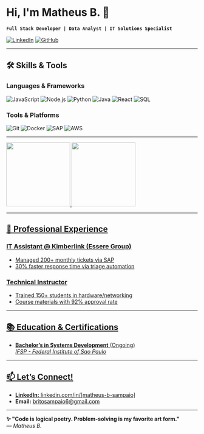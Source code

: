 # Hi, I'm Matheus B. 👋

**`Full Stack Developer | Data Analyst | IT Solutions Specialist`**

[![LinkedIn](https://img.shields.io/badge/LinkedIn-%230077B5?style=flat&logo=linkedin)](https://www.linkedin.com/in/matheus-b-sampaio)
[![GitHub](https://img.shields.io/github/followers/MBritoS19?label=Follow&style=social)](https://github.com/MBritoS19)
<!-- ![Visitor Counter](https://visitor-badge.glitch.me/badge?page_id=[your-user].[your-repo]) -->
---

## 🛠️ Skills & Tools

### **Languages & Frameworks**
![JavaScript](https://img.shields.io/badge/-JavaScript-F7DF1E?logo=javascript&logoColor=black)
![Node.js](https://img.shields.io/badge/-Node.js-339933?logo=node.js&logoColor=white)
![Python](https://img.shields.io/badge/-Python-3776AB?logo=python&logoColor=white)
![Java](https://img.shields.io/badge/-Java-007396?logo=java&logoColor=white)
![React](https://img.shields.io/badge/-React-61DAFB?logo=react&logoColor=black)
![SQL](https://img.shields.io/badge/-SQL-4479A1?logo=mysql&logoColor=white)

### **Tools & Platforms**
![Git](https://img.shields.io/badge/-Git-F05032?logo=git&logoColor=white)
![Docker](https://img.shields.io/badge/-Docker-2496ED?logo=docker&logoColor=white)
![SAP](https://img.shields.io/badge/-SAP-0FAAFF?logo=sap&logoColor=white)
![AWS](https://img.shields.io/badge/-AWS-232F3E?logo=amazon-aws&logoColor=white)

---

<div>
<a href="https://github.com/MBritoS19">
<img loading="lazy" height="168em" src="https://github-readme-stats.vercel.app/api/top-langs/?username=MBritoS19&layout=compact&langs_count=7&theme=dracula"/>
<img loading="lazy" height="168em" src="https://github-readme-stats.vercel.app/api?username=MBritoS19&show_icons=true&theme=dracula&include_all_commits=true&count_private=true"/>
</div>

<!-- ---
## 🚀 Featured Projects

| Project | Technologies | Status | Link |
|---------|-------------|--------|------|
| **Academic Management System** | Java, React, MySQL | ✅ Completed | [Repo](#) |
| **E-commerce Payment API** | Node.js, PostgreSQL | 🚧 In Progress | [Demo](#) |
| **Real-Time Sales Analytics** | Python, Pandas, Power BI | 📊 Active | [Report](#) |
-->
---

## 💼 Professional Experience

### **IT Assistant** @ Kimberlink (Essere Group)
- Managed 200+ monthly tickets via SAP
- 30% faster response time via triage automation

### **Technical Instructor** 
- Trained 150+ students in hardware/networking
- Course materials with 92% approval rate

---

## 📚 Education & Certifications
- **Bachelor’s in Systems Development** (Ongoing)  
  *IFSP - Federal Institute of Sao Paulo*  

<!-- - **Scrum Foundation Professional Certificate (SFPC)**  
  *CertiProf, 2023*
-->
---

## 📫 Let’s Connect!
- **LinkedIn:** [linkedin.com/in/[matheus-b-sampaio]](https://www.linkedin.com/in/matheus-b-sampaio/)
- **Email:** [britosampaio6@gmail.com](mailto:britosampaio6@gmail.com)
<!-- - **Upwork:** [My Freelance Profile](#) -->

---

**✨ "Code is logical poetry. Problem-solving is my favorite art form."**  
*— Matheus B.*
